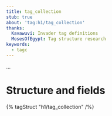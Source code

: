 ```yaml
---
title: tag_collection
stub: true
about: 'tag:h1/tag_collection'
thanks:
  Kavawuvi: Invader tag definitions
  MosesOfEgypt: Tag structure research
keywords:
  - tagc
---
```

...

# Structure and fields

{% tagStruct "h1/tag_collection" /%}

